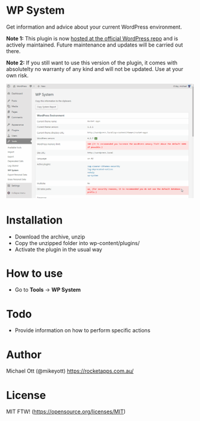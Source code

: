 # WP System

Get information and advice about your current WordPress environment.

**Note 1:** This plugin is now [hosted at the official WordPress repo](https://wordpress.org/plugins/wp-system/) and is actively maintained. Future maintenance and updates will be carried out there.

**Note 2:** If you still want to use this version of the plugin, it comes with absolutelty no warranty of any kind and will not be updated. Use at your own risk.

[![N|Solid](https://raw.githubusercontent.com/mikeott/wp-system/master/images/wp-system.gif)](https://github.com/mikeott/wp-system)

# Installation

  - Download the archive, unzip
  - Copy the unzipped folder into wp-content/plugins/
  - Activate the plugin in the usual way

# How to use

  - Go to **Tools** -> **WP System**
 
# Todo

  - Provide information on how to perform specific actions
 
# Author
Michael Ott (@mikeyott)
https://rocketapps.com.au/

# License

MIT FTW! (https://opensource.org/licenses/MIT)

